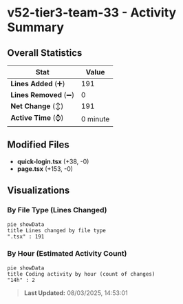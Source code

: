 # v52-tier3-team-33 - Activity Summary 

## Overall Statistics

| Stat                   | Value                                                             |
| ---------------------- | ----------------------------------------------------------------- |
| **Lines Added** (➕)   | 191                                          |
| **Lines Removed** (➖) | 0                                        |
| **Net Change** (↕)    | 191                |
| **Active Time** (⌚)   | 0 minute |


## Modified Files
- **quick-login.tsx** (+38, -0)
- **page.tsx** (+153, -0)

## Visualizations

### By File Type (Lines Changed)

```mermaid
pie showData
title Lines changed by file type
".tsx" : 191
```

### By Hour (Estimated Activity Count)

```mermaid
pie showData
title Coding activity by hour (count of changes)
"14h" : 2
```


> **Last Updated:** 08/03/2025, 14:53:01